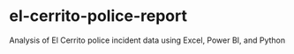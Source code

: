 # el-cerrito-police-report
Analysis of El Cerrito police incident data using Excel, Power BI, and Python

